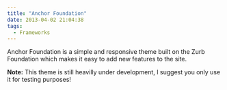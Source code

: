 ```yaml
---
title: "Anchor Foundation"
date: 2013-04-02 21:04:38
tags: 
  - Frameworks
---
```


Anchor Foundation is a simple and responsive theme built on the Zurb Foundation which makes it easy to add new features to the site.

**Note:** This theme is still heavilly under development, I suggest you only use it for testing purposes!
